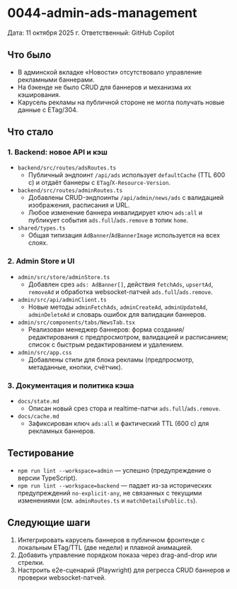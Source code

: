 # 0044-admin-ads-management

Дата: 11 октября 2025 г.
Ответственный: GitHub Copilot

## Что было
- В админской вкладке «Новости» отсутствовало управление рекламными баннерами.
- На бэкенде не было CRUD для баннеров и механизма их кэширования.
- Карусель рекламы на публичной стороне не могла получать новые данные с ETag/304.

## Что стало
### 1. Backend: новое API и кэш
- `backend/src/routes/adsRoutes.ts`
  - Публичный эндпоинт `/api/ads` использует `defaultCache` (TTL 600 c) и отдаёт баннеры с `ETag`/`X-Resource-Version`.
- `backend/src/routes/adminRoutes.ts`
  - Добавлены CRUD-эндпоинты `/api/admin/news/ads` c валидацией изображения, расписания и URL.
  - Любое изменение баннера инвалидирует ключ `ads:all` и публикует события `ads.full`/`ads.remove` в топик `home`.
- `shared/types.ts`
  - Общая типизация `AdBanner`/`AdBannerImage` используется на всех слоях.

### 2. Admin Store и UI
- `admin/src/store/adminStore.ts`
  - Добавлен срез `ads: AdBanner[]`, действия `fetchAds`, `upsertAd`, `removeAd` и обработка websocket-патчей `ads.full`/`ads.remove`.
- `admin/src/api/adminClient.ts`
  - Новые методы `adminFetchAds`, `adminCreateAd`, `adminUpdateAd`, `adminDeleteAd` и словарь ошибок для валидации баннеров.
- `admin/src/components/tabs/NewsTab.tsx`
  - Реализован менеджер баннеров: форма создания/редактирования с предпросмотром, валидацией и расписанием; список с быстрым редактированием и удалением.
- `admin/src/app.css`
  - Добавлены стили для блока рекламы (предпросмотр, метаданные, кнопки, счётчик).

### 3. Документация и политика кэша
- `docs/state.md`
  - Описан новый срез стора и realtime-патчи `ads.full`/`ads.remove`.
- `docs/cache.md`
  - Зафиксирован ключ `ads:all` и фактический TTL (600 c) для рекламных баннеров.

## Тестирование
- `npm run lint --workspace=admin` — успешно (предупреждение о версии TypeScript).
- `npm run lint --workspace=backend` — падает из-за исторических предупреждений `no-explicit-any`, не связанных с текущими изменениями (см. `adminRoutes.ts` и `matchDetailsPublic.ts`).

## Следующие шаги
1. Интегрировать карусель баннеров в публичном фронтенде с локальным ETag/TTL (две недели) и плавной анимацией.
2. Добавить управление порядком показа через drag-and-drop или стрелки.
3. Настроить e2e-сценарий (Playwright) для регресса CRUD баннеров и проверки websocket-патчей.
